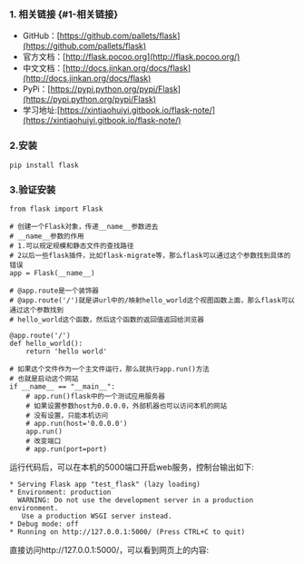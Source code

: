 ### 1. 相关链接 {#1-相关链接}

* GitHub：[https://github.com/pallets/flask](https://github.com/pallets/flask)
* 官方文档：[http://flask.pocoo.org](http://flask.pocoo.org/)
* 中文文档：[http://docs.jinkan.org/docs/flask](http://docs.jinkan.org/docs/flask)
* PyPi：[https://pypi.python.org/pypi/Flask](https://pypi.python.org/pypi/Flask)
* 学习地址:[https://xintiaohuiyi.gitbook.io/flask-note/](https://xintiaohuiyi.gitbook.io/flask-note/)

### 2.安装

```
pip install flask
```

### 3.验证安装

```
from flask import Flask

# 创建一个Flask对象，传递__name__参数进去
# __name__参数的作用
# 1.可以规定规模和静态文件的查找路径
# 2以后一些flask插件，比如flask-migrate等，那么flask可以通过这个参数找到具体的错误
app = Flask(__name__)

# @app.route是一个装饰器
# @app.route('/')就是讲url中的/映射hello_world这个视图函数上面，那么flask可以通过这个参数找到
# hello_world这个函数，然后这个函数的返回值返回给浏览器

@app.route('/')
def hello_world():
    return 'hello world'

# 如果这个文件作为一个主文件运行，那么就执行app.run()方法
# 也就是启动这个网站
if __name__ == "__main__":
    # app.run()flask中的一个测试应用服务器
    # 如果设置参数host为0.0.0.0，外部机器也可以访问本机的网站
    # 没有设置，只能本机访问
    # app.run(host='0.0.0.0')
    app.run()
    # 改变端口
    # app.run(port=port)
```

运行代码后，可以在本机的5000端口开启web服务，控制台输出如下:

```
* Serving Flask app "test_flask" (lazy loading)
* Environment: production
  WARNING: Do not use the development server in a production environment.
   Use a production WSGI server instead.
* Debug mode: off
* Running on http://127.0.0.1:5000/ (Press CTRL+C to quit)
```

直接访问http://127.0.0.1:5000/，可以看到网页上的内容:

